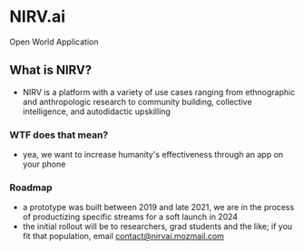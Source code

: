 # NIRV.ai

Open World Application

## What is NIRV?

- NIRV is a platform with a variety of use cases ranging from ethnographic and anthropologic research to community building, collective intelligence, and autodidactic upskilling

### WTF does that mean?

- yea, we want to increase humanity's effectiveness through an app on your phone

### Roadmap

- a prototype was built between 2019 and late 2021, we are in the process of productizing specific streams for a soft launch in 2024
- the initial rollout will be to researchers, grad students and the like; if you fit that population, email contact@nirvai.mozmail.com
